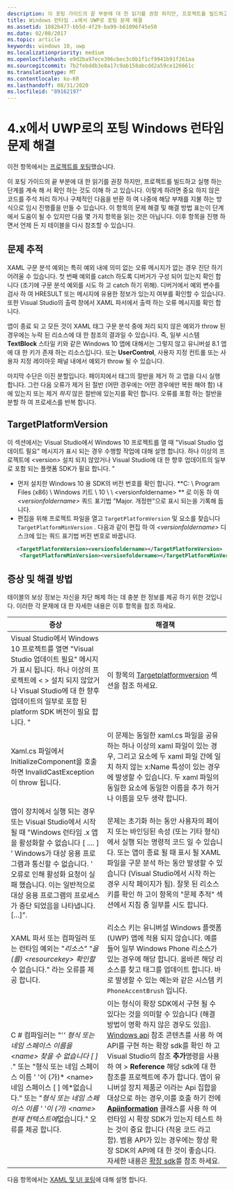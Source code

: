 ```yaml
---
description: 이 포팅 가이드의 끝 부분에 대 한 읽기를 권장 하지만, 프로젝트를 빌드하고 실행 하는 단계를 계속 해 서 확인 하는 것도 이해 하 고 있습니다.
title: Windows 런타임 .x에서 UWP로 포팅 문제 해결
ms.assetid: 1882b477-bb5d-4f29-ba99-b61096f45e50
ms.date: 02/08/2017
ms.topic: article
keywords: windows 10, uwp
ms.localizationpriority: medium
ms.openlocfilehash: e9d2ba97ece396cbec3c0b1f1cf9941b91f261aa
ms.sourcegitcommit: 7b2febddb3e8a17c9ab158abcdd2a59ce126661c
ms.translationtype: MT
ms.contentlocale: ko-KR
ms.lasthandoff: 08/31/2020
ms.locfileid: "89162197"
---
```

# <a name="troubleshooting-porting-windows-runtime-8x-to-uwp"></a>4.x에서 UWP로의 포팅 Windows 런타임 문제 해결


이전 항목에서는 [프로젝트를 포팅](w8x-to-uwp-porting-to-a-uwp-project.md)했습니다.

이 포팅 가이드의 끝 부분에 대 한 읽기를 권장 하지만, 프로젝트를 빌드하고 실행 하는 단계를 계속 해 서 확인 하는 것도 이해 하 고 있습니다. 이렇게 하려면 중요 하지 않은 코드를 주석 처리 하거나 구체적인 다음을 반환 하 여 나중에 해당 부채를 지불 하는 방식으로 임시 진행률을 만들 수 있습니다. 이 항목의 문제 해결 및 해결 방법 표는이 단계에서 도움이 될 수 있지만 다음 몇 가지 항목을 읽는 것은 아닙니다. 이후 항목을 진행 하면서 언제 든 지 테이블을 다시 참조할 수 있습니다.

## <a name="tracking-down-issues"></a>문제 추적

XAML 구문 분석 예외는 특히 예외 내에 의미 없는 오류 메시지가 없는 경우 진단 하기 어려울 수 있습니다. 첫 번째 예외를 catch 하도록 디버거가 구성 되어 있는지 확인 합니다 (조기에 구문 분석 예외를 시도 하 고 catch 하기 위해). 디버거에서 예외 변수를 검사 하 여 HRESULT 또는 메시지에 유용한 정보가 있는지 여부를 확인할 수 있습니다. 또한 Visual Studio의 출력 창에서 XAML 파서에서 출력 하는 오류 메시지를 확인 합니다.

앱이 종료 되 고 모든 것이 XAML 태그 구문 분석 중에 처리 되지 않은 예외가 throw 된 경우에는 누락 된 리소스에 대 한 참조의 결과일 수 있습니다. 즉, 일부 시스템 **TextBlock** 스타일 키와 같은 Windows 10 앱에 대해서는 그렇지 않고 유니버설 8.1 앱에 대 한 키가 존재 하는 리소스입니다. 또는 **UserControl**, 사용자 지정 컨트롤 또는 사용자 지정 레이아웃 패널 내에서 예외가 throw 될 수 있습니다.

마지막 수단은 이진 분할입니다. 페이지에서 태그의 절반을 제거 하 고 앱을 다시 실행 합니다. 그런 다음 오류가 제거 된 절반 (어떤 경우에는 어떤 경우에만 복원 해야 함) 내에 있는지 또는 제거 *하지* 않은 절반에 있는지를 확인 합니다. 오류를 포함 하는 절반을 분할 하 여 프로세스를 반복 합니다.

## <a name="targetplatformversion"></a>TargetPlatformVersion

이 섹션에서는 Visual Studio에서 Windows 10 프로젝트를 열 때 "Visual Studio 업데이트 필요" 메시지가 표시 되는 경우 수행할 작업에 대해 설명 합니다. 하나 이상의 프로젝트에 \<version\> 설치 되지 않았거나 Visual Studio에 대 한 향후 업데이트의 일부로 포함 되는 플랫폼 SDK가 필요 합니다. "

-   먼저 설치한 Windows 10 용 SDK의 버전 번호를 확인 합니다. **C: \\ Program Files (x86) \\ Windows 키트 \\ 10 \\ \\ \<versionfoldername\> ** 로 이동 하 여 *\<versionfoldername\>* 쿼드 표기법 "Major. 개정판"으로 표시 되는을 기록해 둡니다.
-   편집을 위해 프로젝트 파일을 열고 `TargetPlatformVersion` 및 요소를 찾습니다 `TargetPlatformMinVersion` . 다음과 같이 편집 하 여 *\<versionfoldername\>* 디스크에 있는 쿼드 표기법 버전 번호로 바꿉니다.

```xml
   <TargetPlatformVersion><versionfoldername></TargetPlatformVersion>
    <TargetPlatformMinVersion><versionfoldername></TargetPlatformMinVersion>
```

## <a name="troubleshooting-symptoms-and-remedies"></a>증상 및 해결 방법

테이블의 보상 정보는 자신을 차단 해제 하는 데 충분 한 정보를 제공 하기 위한 것입니다. 이러한 각 문제에 대 한 자세한 내용은 이후 항목을 참조 하세요.

| 증상 | 해결책 |
|---------|--------|
| Visual Studio에서 Windows 10 프로젝트를 열면 "Visual Studio 업데이트 필요" 메시지가 표시 됩니다. 하나 이상의 프로젝트에 &lt; &gt; 설치 되지 않았거나 Visual Studio에 대 한 향후 업데이트의 일부로 포함 된 platform SDK 버전이 필요 합니다. " | 이 항목의 [Targetplatformversion](#targetplatformversion) 섹션을 참조 하세요. |
| Xaml.cs 파일에서 InitializeComponent을 호출 하면 InvalidCastException이 throw 됩니다.| 이 문제는 동일한 xaml.cs 파일을 공유 하는 하나 이상의 xaml 파일이 있는 경우, 그리고 요소에 두 xaml 파일 간에 일치 하지 않는 x:Name 특성이 있는 경우에 발생할 수 있습니다. 두 xaml 파일의 동일한 요소에 동일한 이름을 추가 하거나 이름을 모두 생략 합니다. |
| 앱이 장치에서 실행 되는 경우 또는 Visual Studio에서 시작 될 때 "Windows 런타임 .x 앱을 활성화할 수 없습니다 \[ .... \] ' Windows가 대상 응용 프로그램과 통신할 수 없습니다. ' 오류로 인해 활성화 요청이 실패 했습니다. 이는 일반적으로 대상 응용 프로그램의 프로세스가 중단 되었음을 나타냅니다. \[…\]”. | 문제는 초기화 하는 동안 사용자의 페이지 또는 바인딩된 속성 (또는 기타 형식)에서 실행 되는 명령적 코드 일 수 있습니다. 또는 앱이 종료 될 때 표시 될 XAML 파일을 구문 분석 하는 동안 발생할 수 있습니다 (Visual Studio에서 시작 하는 경우 시작 페이지가 됨). 잘못 된 리소스 키를 확인 하 고이 항목의 "문제 추적" 섹션에서 지침 중 일부를 시도 합니다.|
| XAML 파서 또는 컴파일러 또는 런타임 예외는 "*리소스" "을 (를) \<resourcekey\> 확인할*수 없습니다." 라는 오류를 제공 합니다. | 리소스 키는 유니버설 Windows 플랫폼 (UWP) 앱에 적용 되지 않습니다. 예를 들어 일부 Windows Phone 리소스가 있는 경우에 해당 합니다. 올바른 해당 리소스를 찾고 태그를 업데이트 합니다. 바로 발생할 수 있는 예는와 같은 시스템 키 `PhoneAccentBrush` 입니다. |
| C # 컴파일러는 "'*' 형식 또는 네임 스페이스 이름을 \<name\> 찾을 수 없습니다 \[ \] .*" 또는 "형식 또는 네임 스페이스 이름 ' '이 (가)* \<name\> 네임 스페이스 \[ \] 에*없습니다." 또는 "*형식 또는 네임 스페이스 이름 ' '이 (가) \<name\> 현재 컨텍스트에*없습니다." 오류를 제공 합니다. | 이는 형식이 확장 SDK에서 구현 될 수 있다는 것을 의미할 수 있습니다 (해결 방법이 명확 하지 않은 경우도 있음). [Windows api](/uwp/) 참조 콘텐츠를 사용 하 여 API를 구현 하는 확장 sdk를 확인 하 고 Visual Studio의 참조 **추가**명령을 사용 하 여  >  **Reference** 해당 sdk에 대 한 참조를 프로젝트에 추가 합니다. 앱이 유니버설 장치 제품군 이라는 Api 집합을 대상으로 하는 경우,이를 호출 하기 전에 [**Apiinformation**](/uwp/api/Windows.Foundation.Metadata.ApiInformation) 클래스를 사용 하 여 런타임 시 확장 SDK가 있는지 테스트 하는 것이 중요 합니다 (적응 코드 라고 함). 범용 API가 있는 경우에는 항상 확장 SDK의 API에 대 한 것이 좋습니다. 자세한 내용은 [확장 sdk](w8x-to-uwp-porting-to-a-uwp-project.md)를 참조 하세요. |

다음 항목에서는 [XAML 및 UI 포팅](w8x-to-uwp-porting-xaml-and-ui.md)에 대해 설명 합니다.
